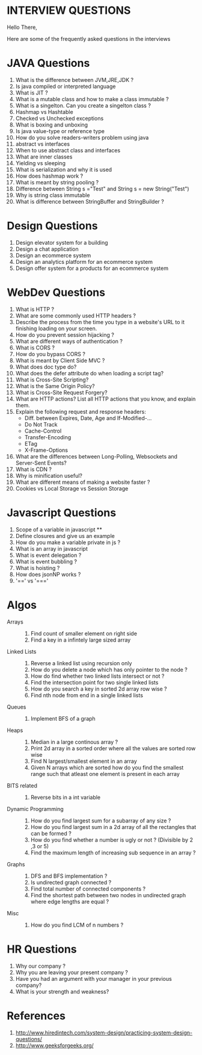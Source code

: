 # INTERVIEW QUESTIONS 
<p>Hello There,</p>
<p>Here are some of the frequently asked questions in the interviews</p>

# JAVA Questions
<ol>
	<li>What is the difference between JVM,JRE,JDK ?</li>
	<li>Is java compiled or interpreted language</li>
	<li>What is JIT ?</li>
	<li>What is a mutable class and how to make a class immutable ?</li>
	<li>What is a singelton. Can you create a singelton class ? </li>
	<li>Hashmap vs Hashtable</li>
	<li>Checked vs Unchecked exceptions</li>
	<li>What is boxing and unboxing</li>
	<li>Is java value-type or reference type</li>
	<li>How do you solve readers-writers problem using java</li>
	<li>abstract vs interfaces</li>
	<li>When to use abstract class and interfaces</li>
	<li>What are inner classes</li>
	<li>Yielding vs sleeping</li>
	<li>What is serialization and why it is used</li>
	<li>How does hashmap work ?</li>
	<li>What is meant by string pooling ?</li>
	<li>Difference between String s ="Test" and String s = new String("Test")</li>
	<li>Why is string class immutable</li>
	<li>What is difference between StringBuffer and StringBuilder ?</li>
</ol>

# Design Questions
<ol>
	<li>Design elevator system for a building</li>
	<li>Design a chat application</li>
	<li>Design an ecommerce system</li>
	<li>Design an analytics platform for an ecommerce system</li>
	<li>Design offer system for a products for an ecommerce system</li>
</ol>

# WebDev Questions
<ol>
	<li>What is HTTP ?</li>
	<li>What are some commonly used HTTP headers ?</li>
	<li>Describe the process from the time you type in a website's URL to it finishing loading on your screen.</li>
	<li>How do you prevent session hijacking ?</li>
	<li>What are different ways of authentication ?</li>
	<li>What is CORS ?</li>
	<li>How do you bypass CORS ?</li>
	<li>What is meant by Client Side MVC ?</li>
	<li>What does doc type do?</li>
	<li>What does the defer attribute do when loading a script tag?</li>
	<li>What is Cross-Site Scripting?</li>
	<li>What is the Same Origin Policy?</li>
	<li>What is Cross-Site Request Forgery?</li>
	<li>What are HTTP actions? List all HTTP actions that you know, and explain them.</li>
	<li>Explain the following request and response headers:
		<ul>
			<li>Diff. between Expires, Date, Age and If-Modified-...</li>
			<li>Do Not Track</li>
			<li>Cache-Control</li>
			<li>Transfer-Encoding</li>
			<li>ETag</li>
			<li>X-Frame-Options</li>
		</ul>
	</li>
	<li>What are the differences between Long-Polling, Websockets and Server-Sent Events?</li>
	<li>What is CDN ?</li>
	<li>Why is minification useful?</li>
	<li>What are different means of making a website faster ?</li>
	<li>Cookies vs Local Storage vs Session Storage</li>
</ol>

# Javascript Questions
<ol>
	<li>Scope of a variable in javascript **</li>
	<li>Define closures and give us an example</li>
	<li>How do you make a variable private in js ?</li>
	<li>What is an array in javascript</li>
	<li>What is event delegation ?</li>
	<li>What is event bubbling ?</li>
	<li>What is hoisting ?</li>
	<li>How does jsonNP works ?</li>
	<li>'==' vs '==='</li>
</ol>

# Algos
<dl>
	<dt>Arrays</dt>
	<dd>
		<ol>
			<li>Find count of smaller element on right side</li>
			<li>Find a key in a infintely large sized array</li>
		</ol>
	</dd>
	<dt>Linked Lists</dt>
	<dd>
		<ol>
			<li>Reverse a linked list using recursion only</li>
			<li>How do you delete a node which has only pointer to the node ?</li> 
			<li>How do find whether two linked lists intersect or not ?</li>
			<li>Find the intersection point for two single linked lists</li>
			<li>How do you search a key in sorted 2d array row wise ?</li>
			<li>Find nth node from end in a single linked lists</li>
		</ol>
	</dd>
	<dt>Queues</dt>
	<dd>
		<ol>
			<li>Implement BFS of a graph</li>
		</ol>
	</dd>
	<dt>Heaps</dt>
	<dd>
		<ol>
			<li>Median in a large continous array ?</li>
			<li>Print 2d array in a sorted order where all the values are sorted row wise</li>
			<li>Find N largest/smallest element in an array</li>
			<li>Given N arrays which are sorted how do you find the smallest range such that atleast one element is present in each array</li>
		</ol>
	</dd>
	<dt>BITS related</dt>
	<dd>
		<ol>
			<li>Reverse bits in a int variable</li>
		</ol>
	</dd>
	<dt>Dynamic Programming</dt>
	<dd>
		<ol>
			<li>How do you find largest sum for a subarray of any size ?</li>
			<li>How do you find largest sum in a 2d array of all the rectangles that can be formed ?</li>
			<li>How do you find whether a number is ugly or not ? (Divisible by 2 ,3 or 5)</li>
			<li>Find the maximum length of increasing sub sequence in an array ?</li>
		</ol>
	</dd>
	<dt>Graphs</dt>
	<dd>
		<ol>
			<li>DFS and BFS implementation ?</li>
			<li>Is undirected graph connected ?</li>
			<li>Find total number of connected components ?</li>
			<li>Find the shortest path between two nodes in undirected graph where edge lengths are equal ?</li>
		</ol>
	</dd>
	<dt>Misc</dt>
	<dd>
		<ol>
			<li>How do you find LCM of n numbers ?</li>
		</ol>
	</dd>
<dl>

# HR Questions
<ol>
	<li>Why our company ?</li>
	<li>Why you are leaving your present company ?</li>
	<li>Have you had an argument with your manager in your previous company?</li>
	<li>What is your strength and weakness?</li>
</ol>

# References
<ol>
	<li><a href="http://www.hiredintech.com/system-design/practicing-system-design-questions/">http://www.hiredintech.com/system-design/practicing-system-design-questions/</a></li>
	<li><a href="http://www.geeksforgeeks.org/">http://www.geeksforgeeks.org/</a></li>
</ol>